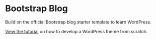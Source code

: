 Bootstrap Blog
=======

Build on the official Bootstrap blog starter template to learn WordPress.

[View the tutorial](http://www.taniarascia.com/developing-a-wordpress-theme-from-scratch/) on how to develop a WordPress theme from scratch.
